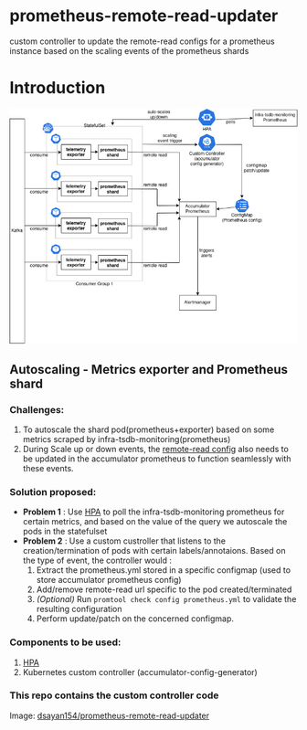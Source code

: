 # prometheus-remote-read-updater
custom controller to update the remote-read configs for a prometheus instance based on the scaling events of the prometheus shards
# Introduction
![Scalable Prometheus Stack](./scalable-prometheus-stack.jpg)

## Autoscaling - Metrics exporter and Prometheus shard
### Challenges:
1. To autoscale the shard pod(prometheus+exporter) based on some metrics scraped by infra-tsdb-monitoring(prometheus)
2. During Scale up or down events, the [remote-read config](https://prometheus.io/docs/prometheus/latest/configuration/configuration/#remote_read) also needs to be updated in the accumulator prometheus to function seamlessly with these events.

### Solution proposed:
* __Problem 1__ : Use [HPA](https://kubernetes.io/docs/tasks/run-application/horizontal-pod-autoscale/) to poll the infra-tsdb-monitoring prometheus for certain metrics, and based on the value of the query we autoscale the pods in the statefulset
* __Problem 2__ : Use a custom custroller that listens to the creation/termination of pods with certain labels/annotaions. Based on the type of event, the controller would :
  1. Extract the prometheus.yml stored in a specific configmap (used to store accumulator prometheus config)
  2. Add/remove remote-read url specific to the pod created/terminated
  3. _(Optional)_ Run `promtool check config prometheus.yml` to validate the resulting configuration
  4. Perform update/patch on the concerned configmap.

### Components to be used:
1. [HPA](https://kubernetes.io/docs/tasks/run-application/horizontal-pod-autoscale/)
2. Kubernetes custom controller (accumulator-config-generator)

### This repo contains the custom controller code
Image: [dsayan154/prometheus-remote-read-updater](https://hub.docker.com/repository/docker/dsayan154/prometheus-remote-read-updater)
